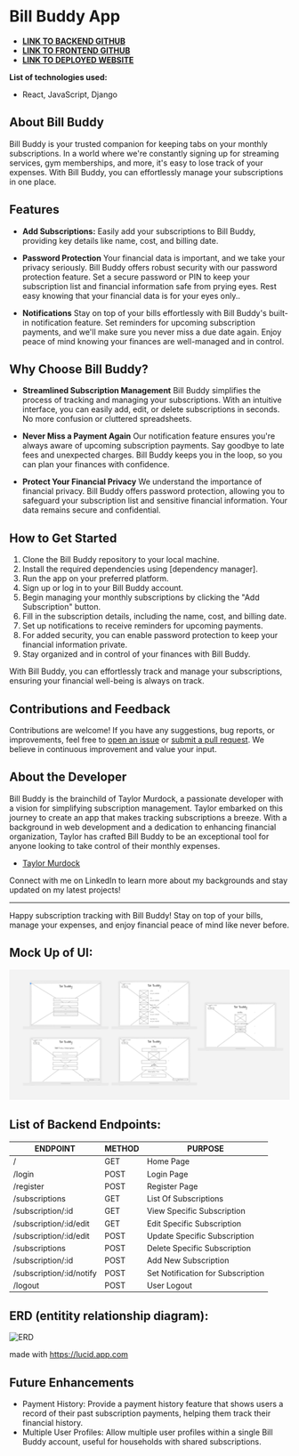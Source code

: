
# Bill Buddy App

- [**LINK TO BACKEND GITHUB**](https://github.com/TaylorMurdock/bill_buddy_backend)
- [**LINK TO FRONTEND GITHUB**](https://github.com/TaylorMurdock/bill_buddy_frontend)
- [**LINK TO DEPLOYED WEBSITE**](https://billbuddy-frontend.onrender.com)

**List of technologies used:**

- React, JavaScript, Django

## About Bill Buddy

Bill Buddy is your trusted companion for keeping tabs on your monthly subscriptions. In a world where we're constantly signing up for streaming services, gym memberships, and more, it's easy to lose track of your expenses. With Bill Buddy, you can effortlessly manage your subscriptions in one place.

## Features

- **Add Subscriptions:** Easily add your subscriptions to Bill Buddy, providing key details like name, cost, and billing date.

- **Password Protection** Your financial data is important, and we take your privacy seriously. Bill Buddy offers robust security with our password protection feature. Set a secure password or PIN to keep your subscription list and financial information safe from prying eyes. Rest easy knowing that your financial data is for your eyes only..

- **Notifications** Stay on top of your bills effortlessly with Bill Buddy's built-in notification feature. Set reminders for upcoming subscription payments, and we'll make sure you never miss a due date again. Enjoy peace of mind knowing your finances are well-managed and in control.

## Why Choose Bill Buddy?

- **Streamlined Subscription Management** Bill Buddy simplifies the process of tracking and managing your subscriptions. With an intuitive interface, you can easily add, edit, or delete subscriptions in seconds. No more confusion or cluttered spreadsheets.

- **Never Miss a Payment Again** Our notification feature ensures you're always aware of upcoming subscription payments. Say goodbye to late fees and unexpected charges. Bill Buddy keeps you in the loop, so you can plan your finances with confidence.

- **Protect Your Financial Privacy** We understand the importance of financial privacy. Bill Buddy offers password protection, allowing you to safeguard your subscription list and sensitive financial information. Your data remains secure and confidential.

## How to Get Started

1. Clone the Bill Buddy repository to your local machine.
2. Install the required dependencies using [dependency manager].
3. Run the app on your preferred platform.
4. Sign up or log in to your Bill Buddy account.
5. Begin managing your monthly subscriptions by clicking the "Add Subscription" button.
6. Fill in the subscription details, including the name, cost, and billing date.
7. Set up notifications to receive reminders for upcoming payments.
8. For added security, you can enable password protection to keep your financial information private.
9. Stay organized and in control of your finances with Bill Buddy.

With Bill Buddy, you can effortlessly track and manage your subscriptions, ensuring your financial well-being is always on track.

## Contributions and Feedback

Contributions are welcome! If you have any suggestions, bug reports, or improvements, feel free to [open an issue](https://github.com/TaylorMurdock/bill_buddy_backend/issues) or [submit a pull request](https://github.com/TaylorMurdock/bill_buddy_backend/pulls). We believe in continuous improvement and value your input.

## About the Developer

Bill Buddy is the brainchild of Taylor Murdock, a passionate developer with a vision for simplifying subscription management. Taylor embarked on this journey to create an app that makes tracking subscriptions a breeze. With a background in web development and a dedication to enhancing financial organization, Taylor has crafted Bill Buddy to be an exceptional tool for anyone looking to take control of their monthly expenses.

- [Taylor Murdock](https://www.linkedin.com/in/taylor-murdock/)

Connect with me on LinkedIn to learn more about my backgrounds and stay updated on my latest projects!

---

Happy subscription tracking with Bill Buddy! Stay on top of your bills, manage your expenses, and enjoy financial peace of mind like never before.

## Mock Up of UI:

![Wireframe](public/images/WireFrameBillBuddy.png)

## List of Backend Endpoints:

| ENDPOINT                 | METHOD | PURPOSE                           |
| ------------------------ | ------ | --------------------------------- |
| /                        | GET    | Home Page                         |
| /login                   | POST   | Login Page                        |
| /register                | POST   | Register Page                     |
| /subscriptions           | GET    | List Of Subscriptions             |
| /subscription/:id        | GET    | View Specific Subscription        |
| /subscription/:id/edit   | GET    | Edit Specific Subscription        |
| /subscription/:id/edit   | POST   | Update Specific Subscription      |
| /subscriptions           | POST   | Delete Specific Subscription      |
| /subscription/:id        | POST   | Add New Subscription              |
| /subscription/:id/notify | POST   | Set Notification for Subscription |
| /logout                  | POST   | User Logout                       |

## ERD (entitity relationship diagram):

![ERD]()

made with https://lucid.app.com

## Future Enhancements

- Payment History: Provide a payment history feature that shows users a record of their past subscription payments, helping them track their financial history.
- Multiple User Profiles: Allow multiple user profiles within a single Bill Buddy account, useful for households with shared subscriptions.